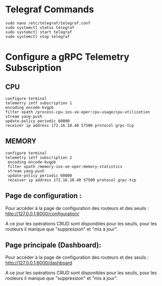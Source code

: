 

# Telegraf Commands
```
sudo nano /etc/telegraf/telegraf.conf
sudo systemctl status telegraf
sudo systemctl start telegraf
sudo systemctl stop telegraf
```

# Configure a gRPC Telemetry Subscription

## CPU
```
configure terminal
telemetry ietf subscription 1
encoding encode-kvgpb
filter xpath /process-cpu-ios-xe-oper:cpu-usage/cpu-utilization
stream yang-push
update-policy periodic 60000
receiver ip address 172.16.10.40 57500 protocol grpc-tcp
```

## MEMORY
```
configure terminal
telemetry ietf subscription 2
 encoding encode-kvgpb
 filter xpath /memory-ios-xe-oper:memory-statistics
 stream yang-push
 update-policy periodic 60000
 receiver ip address 172.16.10.40 57500 protocol grpc-tcp
```

## Page de configuration :
Pour accéder à la page de configuration des routeurs et des seuils :
http://127.0.0.1:8000/configuration/

A ce jour les opérations CRUD sont disponibles pour les seuils, pour les routeurs il manque que "suppression" et "mis à jour". 

## Page principale (Dashboard):
Pour accéder à la page de configuration des routeurs et des seuils :
http://127.0.0.1:8000/dashboard

A ce jour les opérations CRUD sont disponibles pour les seuils, pour les routeurs il manque que "suppression" et "mis à jour". 
